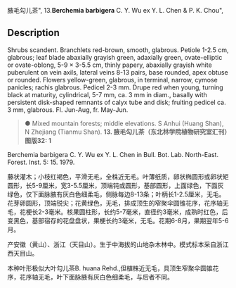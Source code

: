腋毛勾儿茶",
13.**Berchemia barbigera** C. Y. Wu ex Y. L. Chen & P. K. Chou",

## Description
Shrubs scandent. Branchlets red-brown, smooth, glabrous. Petiole 1-2.5 cm, glabrous; leaf blade abaxially grayish green, adaxially green, ovate-elliptic or ovate-oblong, 5-9 × 3-5.5 cm, thinly papery, abaxially grayish white puberulent on vein axils, lateral veins 8-13 pairs, base rounded, apex obtuse or rounded. Flowers yellow-green, glabrous, in terminal, narrow, cymose panicles; rachis glabrous. Pedicel 2-3 mm. Drupe red when young, turning black at maturity, cylindrical, 5-7 mm, ca. 3 mm in diam., basally with persistent disk-shaped remnants of calyx tube and disk; fruiting pedicel ca. 3 mm, glabrous. Fl. Jun-Aug, fr. May-Jun.

> ●  Mixed mountain forests; middle elevations. S Anhui (Huang Shan), N Zhejiang (Tianmu Shan).
**13. 腋毛勾儿茶（东北林学院植物研究室汇刊）图版32: 1**

Berchemia barbigera C. Y. Wu ex Y. L. Chen in Bull. Bot. Lab. North-East. Forest. Inst. 5: 15. 1979.

藤状灌木；小枝红褐色，平滑无毛，全株近无毛。叶薄纸质，卵状椭圆形或卵状矩圆形，长5-9厘米，宽3-5.5厘米，顶端钝或圆形，基部圆形，上面绿色，下面灰绿色，仅下面脉腋有灰白色细柔毛，侧脉每边8-13条；叶柄长1-2.5厘米，无毛。花芽卵圆形，顶端锐尖；花黄绿色，无毛，排成顶生的窄聚伞圆锥花序，花序轴无毛，花梗长2-3毫米。核果圆柱形，长约5-7毫米，直径约3毫米，成熟时红色，后变黑色，基部宿存的花盘盘状，果梗长约3毫米，无毛。花期6-8月，果期翌年5-6月。

产安徽（黄山）、浙江（天目山）。生于中海拔的山地杂木林中。模式标本采自浙江西天目山。

本种叶形极似大叶勾儿茶B. huana Rehd.,但植株近无毛，具顶生窄聚伞圆锥花序，花序轴无毛，叶下面脉腋有灰白色细柔毛，与后者不同。

